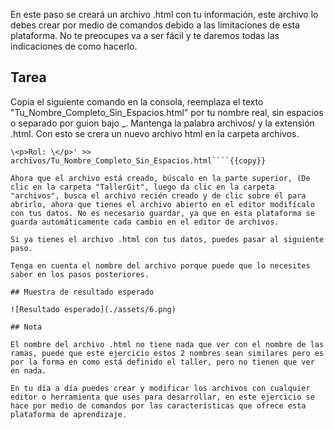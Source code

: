 En este paso se creará un archivo .html con tu información, este archivo lo debes crear por medio de comandos debido a las limitaciones de esta plataforma. No te preocupes va a ser fácil y te daremos todas las indicaciones de como hacerlo.

## Tarea

Copia el siguiente comando en la consola, reemplaza el texto "Tu_Nombre_Completo_Sin\_Espacios.html" por tu nombre real, sin espacios o separado por guion bajo _. Mantenga la palabra archivos/ y la extensión .html. Con esto se crera un nuevo archivo html en la carpeta archivos.

````echo '\<h1>Nombre: \</h1>
\<p>Rol: \</p>' >> archivos/Tu_Nombre_Completo_Sin_Espacios.html````{{copy}}

Ahora que el archivo está creado, búscalo en la parte superior, (De clic en la carpeta "TallerGit", luego da clic en la carpeta "archivos", busca el archivo recién creado y de clic sobre él para abrirlo, ahora que tienes el archivo abierto en el editor modifícalo con tus datos. No es necesario guardar, ya que en esta plataforma se guarda automáticamente cada cambio en el editor de archivos.

Si ya tienes el archivo .html con tus datos, puedes pasar al siguiente paso.

Tenga en cuenta el nombre del archivo porque puede que lo necesites saber en los pasos posteriores.

## Muestra de resultado esperado

![Resultado esperado](./assets/6.png)

## Nota

El nombre del archivo .html no tiene nada que ver con el nombre de las ramas, puede que este ejercicio estos 2 nombres sean similares pero es por la forma en como está definido el taller, pero no tienen que ver en nada.

En tu día a día puedes crear y modificar los archivos con cualquier editor o herramienta que uses para desarrollar, en este ejercicio se hace por medio de comandos por las características que ofrece esta plataforma de aprendizaje.